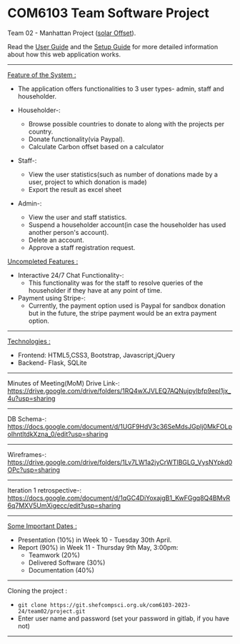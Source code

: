 # COM6103 Team Software Project

Team 02 - Manhattan Project ([solar Offset](https://docs.google.com/document/d/1TmaMmdomg0CNfR4qqA27rtB8mQ5qMhh86YsuTJqq6y4/edit?pli=1)).

Read the [User Guide](./USER_GUIDE.md) and the [Setup Guide](./SETUP_GUIDE.md) for more detailed information about how this web application works.

---

<ins> Feature of the System : </ins>

- The application offers functionalities to 3 user types- admin, staff and householder.
- Householder-: 
  - Browse possible countries to donate to along with the projects per country.
  - Donate functionality(via Paypal).
  - Calculate Carbon offset based on a calculator

- Staff-:
  - View the user statistics(such as number of donations made by a user, project to which donation is made)
  - Export the result as excel sheet

- Admin-:
  - View the user and staff statistics.
  - Suspend a householder account(in case the householder has used another person's account).
  - Delete an account.
  - Approve a staff registration request.


<ins> Uncompleted Features : <ins>
- Interactive 24/7 Chat Functionality-:
    - This functionality was for the staff to resolve queries of the householder if they have at any point of time.
- Payment using Stripe-:
    - Currently, the payment option used is Paypal for sandbox donation but in the future, the stripe payment would be an extra payment option.


---

<ins> Technologies : </ins>
- Frontend: HTML5,CSS3, Bootstrap, Javascript,jQuery
- Backend- Flask, SQLite


---

Minutes of Meeting(MoM) Drive Link-:
https://drive.google.com/drive/folders/1RQ4wXJVLEQ7AQNujpyIbfp9epI1jx_4u?usp=sharing

---

DB Schema-:
https://docs.google.com/document/d/1UGF9HdV3c36SeMdsJGpIj0MkFOLpoIhntltdkXzna_0/edit?usp=sharing

---

Wireframes-:
https://drive.google.com/drive/folders/1Lv7LW1a2jyCrWTIBGLG_VysNYpkd0OPc?usp=sharing

---

Iteration 1 retrospective-:
https://docs.google.com/document/d/1qGC4DiYoxajgB1_KwFGgq8Q4BMvR6q7MXV5UmXigecc/edit?usp=sharing

---

<ins> Some Important Dates : </ins>
- Presentation (10%) in Week 10 - Tuesday 30th April.
- Report (90%) in Week 11 - Thursday 9th May, 3:00pm:
    - Teamwork (20%)
    - Delivered Software (30%)
    - Documentation (40%)
    
---

Cloning the project :
* ``` git clone https://git.shefcompsci.org.uk/com6103-2023-24/team02/project.git ```
* Enter user name and password (set your password in gitlab, if you have not)

---
